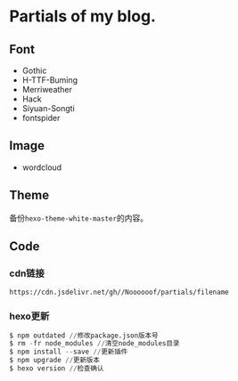 # Partials of my blog.

## Font

- Gothic
- H-TTF-Buming
- Merriweather
- Hack
- Siyuan-Songti
- fontspider



## Image

- wordcloud



## Theme

备份```hexo-theme-white-master```的内容。



## Code

### cdn链接

```
https://cdn.jsdelivr.net/gh//Noooooof/partials/filename
```



### hexo更新

```python
$ npm outdated //修改package.json版本号
$ rm -fr node_modules //清空node_modules目录
$ npm install --save //更新插件
$ npm upgrade //更新版本
$ hexo version //检查确认
```
